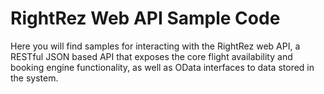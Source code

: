 RightRez Web API Sample Code
====================
Here you will find samples for interacting with the RightRez web API, a RESTful JSON based API that exposes the
core flight availability and booking engine functionality, as well as OData interfaces to data stored in the system.
